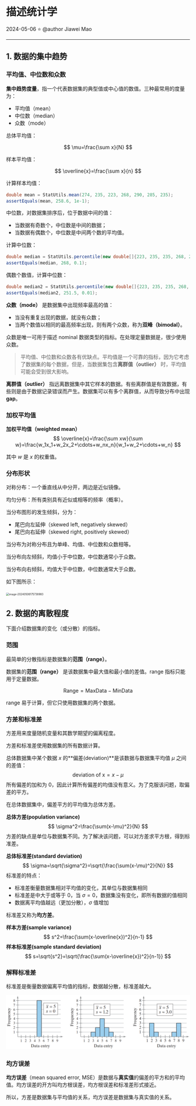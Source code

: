 # 描述统计学

2024-05-06 ⭐
@author Jiawei Mao

***

## 1. 数据的集中趋势

### 平均值、中位数和众数

**集中趋势度量**，指一个代表数据集的典型值或中心值的数值。三种最常用的度量为：

- 平均值（mean）
- 中位数（median）
- 众数（mode）

总体平均值：

$$
\mu=\frac{\sum x}{N}
$$

样本平均值：

$$
\overline{x}=\frac{\sum x}{n}
$$

计算样本均值：

```java
double mean = StatUtils.mean(274, 235, 223, 268, 290, 285, 235);
assertEquals(mean, 258.6, 1e-1);
```

中位数，对数据集排序后，位于数据中间的值：

- 当数据有奇数个，中位数是中间的数据；
- 当数据有偶数个，中位数是中间两个数的平均值。

计算中位数：

```java
double median = StatUtils.percentile(new double[]{223, 235, 235, 268, 274, 285, 290}, 50);
assertEquals(median, 268, 0.1);
```

偶数个数值，计算中位数：

```java
double median2 = StatUtils.percentile(new double[]{223, 235, 235, 268, 274, 290}, 50);
assertEquals(median2, 251.5, 0.01);
```

**众数（mode）** 是数据集中出现频率最高的值：

- 当没有重复出现的数据，就没有众数；
- 当两个数值以相同的最高频率出现，则有两个众数，称为**双峰（bimodal）**。

众数是唯一可用于描述 nominal 数据类型的指标。在处理定量数据是，很少使用众数。

> 平均值、中位数和众数各有优缺点。平均值是一个可靠的指标，因为它考虑了数据集的每个数据，但是，当数据集包含**离群值（outlier）** 时，平均值可能会受到很大影响。

**离群值（outlier）** 指远离数据集中其它样本的数据。有些离群值是有效数据，有些则是由于数据记录错误而产生。数据集可以有多个离群值，从而导致分布中出现 **gap**。

### 加权平均值

**加权平均值（weighted mean）** 
$$
\overline{x}=\frac{\sum xw}{\sum w}=\frac{w_1x_1+w_2x_2+\cdots+w_nx_n}{w_1+w_2+\cdots+w_n}
$$

其中 $w$ 是 $x$ 的权重值。

### 分布形状

对称分布：一个垂直线从中分开，两边是近似镜像。

均匀分布：所有类别具有近似或相等的频率（概率）。

当分布图形的发生倾斜，分为：

- 尾巴向左延伸（skewed left, negatively skewed）
- 尾巴向右延伸（skewed right, positively skewed）

当分布为对称分布且为单峰、均值、中位数和众数相等。

当分布向左倾斜，均值小于中位数，中位数通常小于众数。

当分布向右倾斜，均值大于中位数，中位数通常大于众数。

如下图所示：

<img src="./images/image-20240506175738983.png" alt="image-20240506175738983" style="zoom: 50%;" />

## 2. 数据的离散程度

下面介绍数据集的变化（或分散）的指标。

### 范围

最简单的分散指标是数据集的**范围（range）**。

数据集的**范围（range）** 是该数据集中最大值和最小值的差值。range 指标只能用于定量数据。

$$
\text{Range}=\text{MaxData}-\text{MinData}
$$

range 易于计算，但它只使用数据集的两个数据。

### 方差和标准差

方差用来度量随机变量和其数学期望的偏离程度。

方差和标准差使用数据集的所有数据计算。

总体数据集中某个数据 $x$ 的**偏差(deviation)**是该数据与数据集平均值 $\mu$ 之间的差值：
$$
\text{deviation of x}=x-\mu
$$
所有偏差的加和为 0，因此计算所有偏差的均值没有意义。为了克服该问题，取偏差的平方。

在总体数据集中，偏差平方的平均值为总体方差。

**总体方差(population variance)**
$$
\sigma^2=\frac{\sum(x-\mu)^2}{N}
$$
方差的缺点是单位与数据集不同。为了解决该问题，可以对方差求平方根，得到标准差。

**总体标准差(standard deviation)**
$$
\sigma=\sqrt{\sigma^2}=\sqrt{\frac{\sum(x-\mu)^2}{N}}
$$
标准差的特点：

- 标准差衡量数据集相对平均值的变化，其单位与数据集相同
- 标准差是中大于或等于 0，当 $\sigma=0$，数据集没有变化，即所有数据的值相同
- 数据离平均值越远（更加分散），$\sigma$ 值增加

标准差又称为**均方差**。

**样本方差(sample variance)**
$$
s^2=\frac{\sum(x-\overline{x})^2}{n-1}
$$
**样本标准差(sample standard deviation)**
$$
s=\sqrt{s^2}=\sqrt{\frac{\sum(x-\overline{x})^2}{n-1}}
$$

### 解释标准差

标准差是衡量数据偏离平均值的指标，数据越分散，标准差越大。

<img src="./images/image-20250218133043326.png" alt="image-20250218133043326" style="zoom: 50%;" />

### 均方误差

**均方误差**（mean squared error, MSE）是数据与**真实值**的偏差的平方和的平均值。均方误差的开方叫均方根误差，均方根误差和标准差形式接近。

所以，方差是数据集与平均值的关系，均方误差是数据集与真实值的关系。
